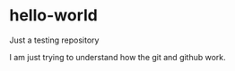# hello-world
Just a testing repository

I am just trying to understand how the git and github work.
